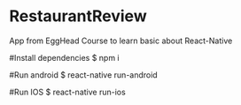 # RestaurantReview
App from EggHead Course to learn basic about React-Native 

#Install dependencies
  $ npm i
 
#Run android 
  $ react-native run-android
 
 #Run IOS
  $ react-native run-ios
